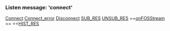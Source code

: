 ### Listen message: 'connect'
[Connect](Connect)
[Connect_error](connect_error)
[Disconnect](disconnect)
[SUB_RES](SUB_RES)
[UNSUB_RES](UNSUB_RES)
==[onFOSStream](onFOSStream) ==
==[HIST_RES](HIST_RES)
